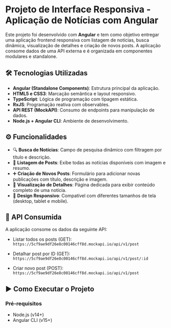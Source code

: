 # Projeto de Interface Responsiva - Aplicação de Notícias com Angular

Este projeto foi desenvolvido com **Angular** e tem como objetivo entregar uma aplicação frontend responsiva com listagem de notícias, busca dinâmica, visualização de detalhes e criação de novos posts. A aplicação consome dados de uma API externa e é organizada em componentes modulares e standalone.

## 🛠️ Tecnologias Utilizadas

- **Angular (Standalone Components)**: Estrutura principal da aplicação.
- **HTML5 e CSS3**: Marcação semântica e layout responsivo.
- **TypeScript**: Lógica de programação com tipagem estática.
- **RxJS**: Programação reativa com observables.
- **API REST (MockAPI)**: Consumo de endpoints para manipulação de dados.
- **Node.js + Angular CLI**: Ambiente de desenvolvimento.

## ⚙️ Funcionalidades

- 🔍 **Busca de Notícias**: Campo de pesquisa dinâmico com filtragem por título e descrição.
- 📃 **Listagem de Posts**: Exibe todas as notícias disponíveis com imagem e resumo.
- ➕ **Criação de Novos Posts**: Formulário para adicionar novas publicações com título, descrição e imagem.
- 📄 **Visualização de Detalhes**: Página dedicada para exibir conteúdo completo de uma notícia.
- 📱 **Design Responsivo**: Compatível com diferentes tamanhos de tela (desktop, tablet e mobile).

## 🔗 API Consumida

A aplicação consome os dados da seguinte API:

- Listar todos os posts (GET):  
  `https://5cf9ae9df26e8c00146cff8d.mockapi.io/api/v1/post`

- Detalhar post por ID (GET):  
  `https://5cf9ae9df26e8c00146cff8d.mockapi.io/api/v1/post/:id`

- Criar novo post (POST):  
  `https://5cf9ae9df26e8c00146cff8d.mockapi.io/api/v1/post`

## ▶️ Como Executar o Projeto

### Pré-requisitos

- Node.js (v14+)
- Angular CLI (v15+)

